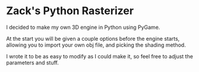 # Zack's Python Rasterizer

I decided to make my own 3D engine in Python using PyGame.

At the start you will be given a couple options before the engine starts, allowing you to import your own obj file, and picking the shading method.

I wrote it to be as easy to modify as I could make it, so feel free to adjust the parameters and stuff.
